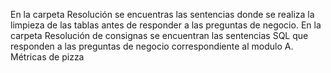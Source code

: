 En la carpeta Resolución se encuentras las sentencias donde se realiza la limpieza de las tablas antes de responder a las preguntas de negocio. 
En la carpeta Resolución de consignas se encuentran las sentencias SQL que responden a las preguntas de negocio correspondiente al modulo A. Métricas de pizza 
